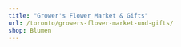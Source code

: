 ```yaml
---
title: "Grower's Flower Market & Gifts"
url: /toronto/growers-flower-market-und-gifts/
shop: Blumen
---
```

